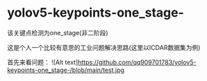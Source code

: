 # yolov5-keypoints-one_stage-
该关键点检测为one_stage(非二阶段)


这是个人一个比较有意思的工业问题解决思路(这里以ICDAR数据集为例)

首先来看问题：
![Alt text]https://github.com/qq909701783/yolov5-keypoints-one_stage-/blob/main/test.jpg
